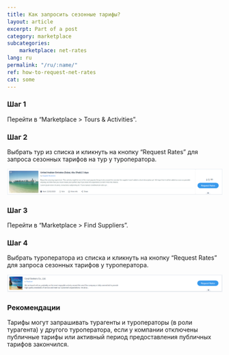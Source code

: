 ```yaml
---
title: Как запросить сезонные тарифы?
layout: article
excerpt: Part of a post
category: marketplace
subcategories:
    marketplace: net-rates
lang: ru
permalink: "/ru/:name/"
ref: how-to-request-net-rates
cat: some
---
```


### **Шаг 1**

Перейти в “Marketplace > Tours & Activities”.

### **Шаг 2**

Выбрать тур из списка и кликнуть на кнопку “Request Rates” для запроса сезонных тарифов на тур у туроператора.

![How_to_request_net_rates1](/assets/images/how_to_request_net_rates1.png)

### **Шаг 3**

Перейти в “Marketplace > Find Suppliers”.

### **Шаг 4**

Выбрать туроператора из списка и кликнуть на кнопку “Request Rates” для запроса сезонных тарифов у туроператора.

![How_to_request_net_rates2](/assets/images/how_to_request_net_rates2.png)

### **Рекомендации**

Тарифы могут запрашивать турагенты и туроператоры (в роли турагента) у другого туроператора, если у компании отключены публичные тарифы или активный период предоставления публичных тарифов закончился.
